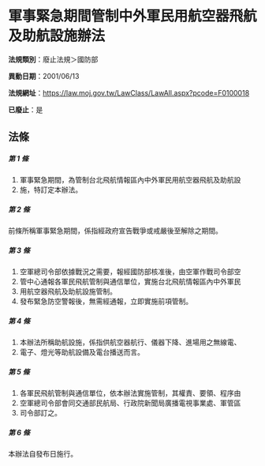 # 軍事緊急期間管制中外軍民用航空器飛航及助航設施辦法

**法規類別**：廢止法規＞國防部

**異動日期**：2001/06/13  

**法規網址**：https://law.moj.gov.tw/LawClass/LawAll.aspx?pcode=F0100018

**已廢止**：是



## 法條
##### 第 1 條
1. 軍事緊急期間，為管制台北飛航情報區內中外軍民用航空器飛航及助航設
1. 施，特訂定本辦法。

##### 第 2 條
前條所稱軍事緊急期間，係指經政府宣告戰爭或戒嚴後至解除之期間。

##### 第 3 條
1. 空軍總司令部依據戰況之需要，報經國防部核准後，由空軍作戰司令部空
1. 管中心通報各軍民飛航管制與通信單位，實施台北飛航情報區內中外軍民
1. 用航空器飛航及助航設施管制。
1. 發布緊急防空警報後，無需經通報，立即實施前項管制。

##### 第 4 條
1. 本辦法所稱助航設施，係指供航空器航行、儀器下降、進場用之無線電、
1. 電子、燈光等助航設備及電台播送而言。

##### 第 5 條
1. 各軍民飛航管制與通信單位，依本辦法實施管制，其權責、要領、程序由
1. 空軍總司令部會同交通部民航局、行政院新聞局廣播電視事業處、軍管區
1. 司令部訂之。

##### 第 6 條
本辦法自發布日施行。


